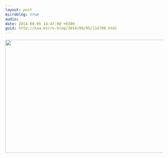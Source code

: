 ```yaml
---
layout: post
microblog: true
audio: 
date: 2014-08-05 14:47:00 +0300
guid: http://kaa.micro.blog/2014/08/05/114700.html
---
```

<img src="http://www.kaa.bz/uploads/2018/2908c149be.jpg" alt="" width="840" height="363" class="alignnone size-full wp-image-944" />
